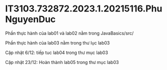 # IT3103.732872.2023.1.20215116.PhuNguyenDuc
Phần thực hành của lab01 và lab02 nằm trong JavaBasics/src/

Phần thực hành của lab03 nằm trong thư lục lab03

Cập nhật 6/12: tiếp tuc lab04 trong thư mục lab03

Cập nhật 23/12: Hoàn thành lab05 trong thư mục lab03
